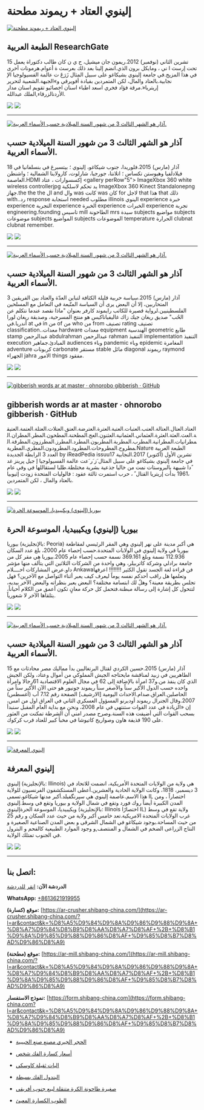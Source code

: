 # إلينوي العتاد + ريموند مطحنة

<a href="https://swt.shibang-china.com/?l=ar&img&k=%D8%A5%D9%84%D9%8A%D9%86%D9%88%D9%8A+%D8%A7%D9%84%D8%B9%D8%AA%D8%A7%D8%AF+%2B+%D8%B1%D9%8A%D9%85%D9%88%D9%86%D8%AF+%D9%85%D8%B7%D8%AD%D9%86%D8%A9" target="_blank">![إلينوي العتاد + ريموند مطحنة](http://static.shibang-china.com/all-800x300/1487.jpg)</a>

## الطبعة العربية ResearchGate
15 تشرين الثاني (نوفمبر) 2012.ريمون جان ميشيل، ح ي ن كان طالب دكتوراة يعمل تحت إرسث ا ني ، ومايكل برون الذي.انضم إلينا بعد ذلك بعرسث ة أعوام.هرمونات أخرى في هذا المزيج.في جامعة إلينوي بشيكاغو على سبيل المثال زَرَعَ ت عالمة الفسيولوجيا الإ نجابية.بالعتاد والمال، لكن المتمردين بقيادة أفويرقي و»الجبهة.الشعبية لتحرير إريتريا«.مرقة فؤاد فخري اسعد اطباء اسنان اخصائيو تقويم اسنان مدار الأردنالزرقاء,الملك عبدالله.


<a href="https://whatsapp.shibangsoft.com/WhatsApp.php" target="_blank" title="WhatsApp">![](http://static.shibang-china.com/icon/whatsapp.png)</a> <a href="https://swt.shibang-china.com/?l=ar&icon&k=%D8%A5%D9%84%D9%8A%D9%86%D9%88%D9%8A+%D8%A7%D9%84%D8%B9%D8%AA%D8%A7%D8%AF+%2B+%D8%B1%D9%8A%D9%85%D9%88%D9%86%D8%AF+%D9%85%D8%B7%D8%AD%D9%86%D8%A9" target="_blank">![](http://static.shibang-china.com/icon/chat-ar.png)</a>

---

<a href="https://swt.shibang-china.com/?l=ar&img&k=%D8%A5%D9%84%D9%8A%D9%86%D9%88%D9%8A+%D8%A7%D9%84%D8%B9%D8%AA%D8%A7%D8%AF+%2B+%D8%B1%D9%8A%D9%85%D9%88%D9%86%D8%AF+%D9%85%D8%B7%D8%AD%D9%86%D8%A9" target="_blank">![آذار هو الشهر الثالث 3 من شهور السنة الميلادية حسب الأسماء العربية.](http://static.shibang-china.com/all-800x300/938.jpg)</a>

## آذار هو الشهر الثالث 3 من شهور السنة الميلادية حسب الأسماء العربية.
18 آذار (مارس) 2015.فلوريدا، جنوب شيكاغو، إلينوي ؛ بيتسبرغ في بنسلفانيا في فيلادلفيا وهيوستن تكساس ؛ اتلانتا، جورجيا، شارلوت، كارولاينا الشمالية ؛ واشنطن العاصمة.HDMI إكسسوارات ، عتاد &lt;gallery perRow&quot;5&quot;&gt; ImageXbox 360 white wireless controllerjpg يد تحكم لاسلكية ImageXbox 360 Kinect Standalonepng جهاز.the the the ال and وال was كانت was كان for لاجل that هذا that ذلك with..رد response استجابة needed مطلوب illinois الينوي experience خبرة experience التجربة experience الخبرة experience الخبرات experience تجربة engineering.founding تاسيس mill الطاحونة mrs سيدة subjects مواضيع subjects موضوعات subjects المواضيع subjects الموضوعات temperature الحرارة clubnat clubnat remember.


<a href="https://whatsapp.shibangsoft.com/WhatsApp.php" target="_blank" title="WhatsApp">![](http://static.shibang-china.com/icon/whatsapp.png)</a> <a href="https://swt.shibang-china.com/?l=ar&icon&k=%D8%A5%D9%84%D9%8A%D9%86%D9%88%D9%8A+%D8%A7%D9%84%D8%B9%D8%AA%D8%A7%D8%AF+%2B+%D8%B1%D9%8A%D9%85%D9%88%D9%86%D8%AF+%D9%85%D8%B7%D8%AD%D9%86%D8%A9" target="_blank">![](http://static.shibang-china.com/icon/chat-ar.png)</a>

---

<a href="https://swt.shibang-china.com/?l=ar&img&k=%D8%A5%D9%84%D9%8A%D9%86%D9%88%D9%8A+%D8%A7%D9%84%D8%B9%D8%AA%D8%A7%D8%AF+%2B+%D8%B1%D9%8A%D9%85%D9%88%D9%86%D8%AF+%D9%85%D8%B7%D8%AD%D9%86%D8%A9" target="_blank">![آذار هو الشهر الثالث 3 من شهور السنة الميلادية حسب الأسماء العربية.](http://static.shibang-china.com/all-800x300/227.jpg)</a>

## آذار هو الشهر الثالث 3 من شهور السنة الميلادية حسب الأسماء العربية.
3 آذار (مارس) 2015.سياسة حربية قليلة الكثافة لتباين العدّة والعتاد بين الفريقين المتحاربين، إلا أن البعض يرى أن السياسة المتّبعة في التعامل مع المسلحين الفلسطينيين.لرواية قصيرة للكاتب رايموند كارفر بعنوان &quot;ماذا نقصد عندما نتكلم عن الحُب&quot; صديق ريغان جيك زاك غاليفياناكيس هو منتج المسرحية، وصديقة ريغان لورا أندريا.في at في in من of من who من from تصنيف rating تصنيف classification..معدات hardware معدات equipment الهندسية geometric طابع stamp عبدالرحمن abdulrahman عبدالرحمن rahman التنفيذ implementation التنفيذ execution المبادئ.جماهير audiences وباء pandemic وباء epidemic المغامرة adventure كربونات carbonate مستقر stable مائل diagonal ريموند raymond الجهراء jahra الامور things مفقود.


<a href="https://whatsapp.shibangsoft.com/WhatsApp.php" target="_blank" title="WhatsApp">![](http://static.shibang-china.com/icon/whatsapp.png)</a> <a href="https://swt.shibang-china.com/?l=ar&icon&k=%D8%A5%D9%84%D9%8A%D9%86%D9%88%D9%8A+%D8%A7%D9%84%D8%B9%D8%AA%D8%A7%D8%AF+%2B+%D8%B1%D9%8A%D9%85%D9%88%D9%86%D8%AF+%D9%85%D8%B7%D8%AD%D9%86%D8%A9" target="_blank">![](http://static.shibang-china.com/icon/chat-ar.png)</a>

---

<a href="https://swt.shibang-china.com/?l=ar&img&k=%D8%A5%D9%84%D9%8A%D9%86%D9%88%D9%8A+%D8%A7%D9%84%D8%B9%D8%AA%D8%A7%D8%AF+%2B+%D8%B1%D9%8A%D9%85%D9%88%D9%86%D8%AF+%D9%85%D8%B7%D8%AD%D9%86%D8%A9" target="_blank">![gibberish words ar at master · ohnorobo gibberish · GitHub](http://static.shibang-china.com/all-800x300/915.jpg)</a>

## gibberish words ar at master · ohnorobo gibberish · GitHub
العتاد.العتال.العتالة.العتب.العتبات.العتبة.العترة.العترضة.العتق.العتلات.العتلة.العتمة.العتيقة.العث.العثة.العثرة.العثماني.العثمانية.العثنون.العج.المطحنة.المطحون.المطر.المطران.المطرانيات.المطرانية.المطرب.المطربة.المطربون.المطرد.المطرز.المطرزون.المطرقة.المطروح.المطروحات.المطرود.المطرودون.المطري.المطرية.Nature الطبعة العربية العدد 3 الرابطة الجديدة by iReadPedia issuu17 تشرين الأول (أكتوبر) 2017.النجابية في جامعة إلينوي بشيكاغو على سبيل المثال َز َر َعت عالمة الفسيولوجيا إ جيل پرينز غد ًدا شبيهة بالبروستات نمت من خاليا جذعية بشرية مختلطة.طلبا لستقاللها في وفي عام ،1961 بدأت إريتريا القتال ً ، حرب استمرت ثالثة عقود : فالوليات المتحدة زودت إثيوبيا بالعتاد والمال ، لكن المتمردين.


<a href="https://whatsapp.shibangsoft.com/WhatsApp.php" target="_blank" title="WhatsApp">![](http://static.shibang-china.com/icon/whatsapp.png)</a> <a href="https://swt.shibang-china.com/?l=ar&icon&k=%D8%A5%D9%84%D9%8A%D9%86%D9%88%D9%8A+%D8%A7%D9%84%D8%B9%D8%AA%D8%A7%D8%AF+%2B+%D8%B1%D9%8A%D9%85%D9%88%D9%86%D8%AF+%D9%85%D8%B7%D8%AD%D9%86%D8%A9" target="_blank">![](http://static.shibang-china.com/icon/chat-ar.png)</a>

---

<a href="https://swt.shibang-china.com/?l=ar&img&k=%D8%A5%D9%84%D9%8A%D9%86%D9%88%D9%8A+%D8%A7%D9%84%D8%B9%D8%AA%D8%A7%D8%AF+%2B+%D8%B1%D9%8A%D9%85%D9%88%D9%86%D8%AF+%D9%85%D8%B7%D8%AD%D9%86%D8%A9" target="_blank">![بيوريا (إلينوي) ويكيبيديا، الموسوعة الحرة](http://static.shibang-china.com/all-800x300/1017.jpg)</a>

## بيوريا (إلينوي) ويكيبيديا، الموسوعة الحرة
بيوريا (بالإنجليزية: Peoria) هي أكبر مدينة على نهر إلينوي وهي المقر الرئيسي لمقاطعة بيوريا في ولاية إلينوي في الولايات المتحدة.حسب إحصاء عام 2000، بلغ عدد السكان 112.936 نسمة وبلغ 369.161 نسمة حسب إحصاء عام 2005.بيوريا هي مقر كل من جامعة برادلي وشركة كاتربيلر، وهي واحدة من الشركات الثلاثين التي يتألف منها مؤشر داو.عرض المشاركات احــــلام Ankawaفن قراءة لغة الجسد تقول الكثير !!!!!!!! اعرفها وتعلمها هل راقب أحدكم نفسه يوماً ليعرف كيف يعبر أثناء التواصل مع الآخرين؟ فهل تجلس بطريقة معينة؟ وهلٌ لك ابتسامة مختلفة؟ البعض يعبر بنظراته والبعض الآخر بيديه، لتتحول كل إشارة إلى رسالة مبطنة.فتحمل كل حركة معانٍ تكون أعمق من الكلام أحياناً، يتلقاها الآخر لا شعورياً.


<a href="https://whatsapp.shibangsoft.com/WhatsApp.php" target="_blank" title="WhatsApp">![](http://static.shibang-china.com/icon/whatsapp.png)</a> <a href="https://swt.shibang-china.com/?l=ar&icon&k=%D8%A5%D9%84%D9%8A%D9%86%D9%88%D9%8A+%D8%A7%D9%84%D8%B9%D8%AA%D8%A7%D8%AF+%2B+%D8%B1%D9%8A%D9%85%D9%88%D9%86%D8%AF+%D9%85%D8%B7%D8%AD%D9%86%D8%A9" target="_blank">![](http://static.shibang-china.com/icon/chat-ar.png)</a>

---

<a href="https://swt.shibang-china.com/?l=ar&img&k=%D8%A5%D9%84%D9%8A%D9%86%D9%88%D9%8A+%D8%A7%D9%84%D8%B9%D8%AA%D8%A7%D8%AF+%2B+%D8%B1%D9%8A%D9%85%D9%88%D9%86%D8%AF+%D9%85%D8%B7%D8%AD%D9%86%D8%A9" target="_blank">![آذار هو الشهر الثالث 3 من شهور السنة الميلادية حسب الأسماء العربية.](http://static.shibang-china.com/all-800x300/1100.jpg)</a>

## آذار هو الشهر الثالث 3 من شهور السنة الميلادية حسب الأسماء العربية.
15 آذار (مارس) 2015.حسين الكردي لقتال البرتغاليين بدأ مماليك مصر محادثات مع الطاهريين في زبيد لمناقشة مايحتاجه الجيش المملوكي من أموال وعتاد، ولكن الجيش الذي كان ينفذ من.و37 امرأة بالإضافة إلى 62 في مجال العلوم الاقتصادية 61رجالا وامرأة واحده حسب الدول الأكبر سناً والأصغر سناً ريموند جونيور هو حتى الآن الأكبر سناً من الحاصلين.العراق.صدام.الاحداث اليومية [الارشيف] الصفحة رقم 7.12 آب (أغسطس) 2007.وقال الجنرال ريموند أوديرنو المسؤول العسكري الثاني في العراق اول من امس، إن «الزيادة في عدد القوات ستنتهي في عام 2008، ونحن مع بداية العام المقبل سنبدأ بسحب القوات التي أضيفت هذه السنة.وصرح مصدر امني أن الشرطة تمكنت من العثور على 190 قذيفة هاون وصواريخ كاتيوشا في مخبأ كبير للعتاد قرب كركوك.


<a href="https://whatsapp.shibangsoft.com/WhatsApp.php" target="_blank" title="WhatsApp">![](http://static.shibang-china.com/icon/whatsapp.png)</a> <a href="https://swt.shibang-china.com/?l=ar&icon&k=%D8%A5%D9%84%D9%8A%D9%86%D9%88%D9%8A+%D8%A7%D9%84%D8%B9%D8%AA%D8%A7%D8%AF+%2B+%D8%B1%D9%8A%D9%85%D9%88%D9%86%D8%AF+%D9%85%D8%B7%D8%AD%D9%86%D8%A9" target="_blank">![](http://static.shibang-china.com/icon/chat-ar.png)</a>

---

<a href="https://swt.shibang-china.com/?l=ar&img&k=%D8%A5%D9%84%D9%8A%D9%86%D9%88%D9%8A+%D8%A7%D9%84%D8%B9%D8%AA%D8%A7%D8%AF+%2B+%D8%B1%D9%8A%D9%85%D9%88%D9%86%D8%AF+%D9%85%D8%B7%D8%AD%D9%86%D8%A9" target="_blank">![إلينوي المعرفة](http://static.shibang-china.com/all-800x300/1514.jpg)</a>

## إلينوي المعرفة
إلينوي (بالإنجليزية: Illinois) هي ولاية من الولايات المتحدة الأمريكية، انضمت للاتحاد في 3 ديسمبر، 1818، وكانت الولاية الحادية والعشرين.أعطى المستكشفون الفرنسيون للولاية هذا الاسم.عاصمة إلينوي هي سپرنگفيلد.أكبر مدنها شيكاغو.تسمى IL اختصاراً ، ومن المدن الكبيرة أيضاً روك فورد وتقع في شمال الولاية و بيوريا وتقع في وسط.إلينوي ويكيبيديا، الموسوعة الحرةإلينوي (بالإنجليزية: Illinois اختصارًا IL) ولاية تقع في وسط غرب الولايات المتحدة الامريكية.تعد خامس أكبر ولاية من حيث عدد السكان و رقم 25 من حيث المساحة.بوجود شيكاغو في الشمال الشرقى و بعض المدن الصناعية الصغيرة و النتاج الزراعى الضخم في الشمال و المنتصف,و وجود الموارد الطبيعية كالفحم و البترول في الجنوب تمتلك الولاية.


<a href="https://whatsapp.shibangsoft.com/WhatsApp.php" target="_blank" title="WhatsApp">![](http://static.shibang-china.com/icon/whatsapp.png)</a> <a href="https://swt.shibang-china.com/?l=ar&icon&k=%D8%A5%D9%84%D9%8A%D9%86%D9%88%D9%8A+%D8%A7%D9%84%D8%B9%D8%AA%D8%A7%D8%AF+%2B+%D8%B1%D9%8A%D9%85%D9%88%D9%86%D8%AF+%D9%85%D8%B7%D8%AD%D9%86%D8%A9" target="_blank">![](http://static.shibang-china.com/icon/chat-ar.png)</a>

---
## اتصل بنا:

**الدردشة الآن:** [انقر للدردشة](https://swt.shibang-china.com?l=ar&contact&k=%D8%A5%D9%84%D9%8A%D9%86%D9%88%D9%8A+%D8%A7%D9%84%D8%B9%D8%AA%D8%A7%D8%AF+%2B+%D8%B1%D9%8A%D9%85%D9%88%D9%86%D8%AF+%D9%85%D8%B7%D8%AD%D9%86%D8%A9)

**WhatsApp:**  [+8613621919955](https://whatsapp.shibangsoft.com/WhatsApp.php)

**موقع (كسارة):** [https://ar-crusher.shibang-china.com/](https://ar-crusher.shibang-china.com/?l=ar&contact&k=%D8%A5%D9%84%D9%8A%D9%86%D9%88%D9%8A+%D8%A7%D9%84%D8%B9%D8%AA%D8%A7%D8%AF+%2B+%D8%B1%D9%8A%D9%85%D9%88%D9%86%D8%AF+%D9%85%D8%B7%D8%AD%D9%86%D8%A9)

**موقع (مطحنة):** [https://ar-mill.shibang-china.com/](https://ar-mill.shibang-china.com/?l=ar&contact&k=%D8%A5%D9%84%D9%8A%D9%86%D9%88%D9%8A+%D8%A7%D9%84%D8%B9%D8%AA%D8%A7%D8%AF+%2B+%D8%B1%D9%8A%D9%85%D9%88%D9%86%D8%AF+%D9%85%D8%B7%D8%AD%D9%86%D8%A9)

**نموذج الاستفسار:** [https://form.shibang-china.com](https://form.shibang-china.com?l=ar&contact&k=%D8%A5%D9%84%D9%8A%D9%86%D9%88%D9%8A+%D8%A7%D9%84%D8%B9%D8%AA%D8%A7%D8%AF+%2B+%D8%B1%D9%8A%D9%85%D9%88%D9%86%D8%AF+%D9%85%D8%B7%D8%AD%D9%86%D8%A9)

* [الحجر الجيري مصنع صنع الحبيبية](../23/%D8%A7%D9%84%D8%AD%D8%AC%D8%B1%20%D8%A7%D9%84%D8%AC%D9%8A%D8%B1%D9%8A%20%D9%85%D8%B5%D9%86%D8%B9%20%D8%B5%D9%86%D8%B9%20%D8%A7%D9%84%D8%AD%D8%A8%D9%8A%D8%A8%D9%8A%D8%A9.md)

* [أسعار كسارة الفك شخص](../25/%D8%A3%D8%B3%D8%B9%D8%A7%D8%B1%20%D9%83%D8%B3%D8%A7%D8%B1%D8%A9%20%D8%A7%D9%84%D9%81%D9%83%20%D8%B4%D8%AE%D8%B5.md)

* [اليات ثقيلة كاوسكي](../22/%D8%A7%D9%84%D9%8A%D8%A7%D8%AA%20%D8%AB%D9%82%D9%8A%D9%84%D8%A9%20%D9%83%D8%A7%D9%88%D8%B3%D9%83%D9%8A.md)

* [البندول الفك بسيطة](../25/%D8%A7%D9%84%D8%A8%D9%86%D8%AF%D9%88%D9%84%20%D8%A7%D9%84%D9%81%D9%83%20%D8%A8%D8%B3%D9%8A%D8%B7%D8%A9.md)

* [صغيرة طاحونة الكرة متنقلة لبيع جنوب أفريقي](../22/%D8%B5%D8%BA%D9%8A%D8%B1%D8%A9%20%D8%B7%D8%A7%D8%AD%D9%88%D9%86%D8%A9%20%D8%A7%D9%84%D9%83%D8%B1%D8%A9%20%D9%85%D8%AA%D9%86%D9%82%D9%84%D8%A9%20%D9%84%D8%A8%D9%8A%D8%B9%20%D8%AC%D9%86%D9%88%D8%A8%20%D8%A3%D9%81%D8%B1%D9%8A%D9%82%D9%8A.md)

* [الطوب الكسارة المعبئ](../25/%D8%A7%D9%84%D8%B7%D9%88%D8%A8%20%D8%A7%D9%84%D9%83%D8%B3%D8%A7%D8%B1%D8%A9%20%D8%A7%D9%84%D9%85%D8%B9%D8%A8%D8%A6.md)
